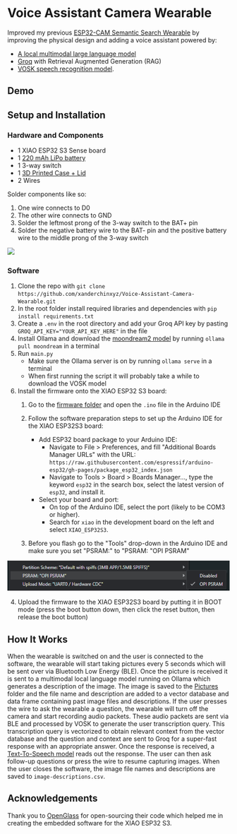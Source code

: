 # Voice Assistant Camera Wearable

Improved my previous [ESP32-CAM Semantic Search Wearable](https://github.com/xanderchinxyz/ESP32-CAM-Semantic-Search) by improving the physical design and adding a voice assistant powered by:
- [A local multimodal large language model](https://www.ollama.com/library/moondream)
- [Groq](https://groq.com/) with Retrieval Augmented Generation (RAG)
- [VOSK speech recognition model](https://alphacephei.com/vosk/).

## Demo

## Setup and Installation
### Hardware and Components
- 1 XIAO ESP32 S3 Sense board
- 1 [220 mAh LiPo battery](https://www.amazon.ca/dp/B0CKRBTW8Z?psc=1&ref=ppx_yo2ov_dt_b_product_details)
- 1 3-way switch
- 1 [3D Printed Case + Lid](https://github.com/xanderchinxyz/Voice-Assistant-Camera-Wearable/tree/main/STL-Files)
- 2 Wires

Solder components like so:
1. One wire connects to D0
2. The other wire connects to GND
3. Solder the leftmost prong of the 3-way switch to the BAT+ pin
4. Solder the negative battery wire to the BAT- pin and the positive battery wire to the middle prong of the 3-way switch

<img src="soldered-components.jpg" height="500">

### Software
1. Clone the repo with `git clone https://github.com/xanderchinxyz/Voice-Assistant-Camera-Wearable.git`
2. In the root folder install required libraries and dependencies with `pip install requirements.txt`
3. Create a `.env` in the root directory and add your Groq API key by pasting `GROQ_API_KEY="YOUR_API_KEY_HERE"` in the file
4. Install Ollama and download the [moondream2 model](https://www.ollama.com/library/moondream) by running `ollama pull moondream` in a terminal
5. Run `main.py`
   - Make sure the Ollama server is on by running `ollama serve` in a terminal
   - When first running the script it will probably take a while to download the VOSK model
6. Install the firmware onto the XIAO ESP32 S3 board:
   1. Go to the [firmware folder](https://github.com/xanderchinxyz/Voice-Assistant-Camera-Wearable/tree/main/xiao-firmware) and open the `.ino` file in the Arduino IDE
   2. Follow the software preparation steps to set up the Arduino IDE for the XIAO ESP32S3 board:
      - Add ESP32 board package to your Arduino IDE:
        - Navigate to File > Preferences, and fill "Additional Boards Manager URLs" with the URL: `https://raw.githubusercontent.com/espressif/arduino-esp32/gh-pages/package_esp32_index.json`
        - Navigate to Tools > Board > Boards Manager..., type the keyword `esp32` in the search box, select the latest version of `esp32`, and install it.
      - Select your board and port:
        - On top of the Arduino IDE, select the port (likely to be COM3 or higher).
        - Search for `xiao` in the development board on the left and select `XIAO_ESP32S3`.
   
   3. Before you flash go to the "Tools" drop-down in the Arduino IDE and make sure you set "PSRAM:" to "PSRAM: "OPI PSRAM"

![Like this](OPI-PSRAM.png)

4. Upload the firmware to the XIAO ESP32S3 board by putting it in BOOT mode (press the boot button down, then click the reset button, then release the boot button)

## How It Works
When the wearable is switched on and the user is connected to the software, the wearable will start taking pictures every 5 seconds which will be sent over via Bluetooth Low Energy (BLE). Once the picture is received it is sent to a multimodal local language model running on Ollama which generates a description of the image. The image is saved to the [Pictures](https://github.com/xanderchinxyz/Voice-Assistant-Camera-Wearable/tree/main/Pictures) folder and the file name and description are added to a vector database and data frame containing past image files and descriptions. If the user presses the wire to ask the wearable a question, the wearable will turn off the camera and start recording audio packets. These audio packets are sent via BLE and processed by VOSK to generate the user transcription query. This transcription query is vectorized to obtain relevant context from the vector database and the question and context are sent to Groq for a super-fast response with an appropriate answer. Once the response is received, a [Text-To-Speech model](https://pypi.org/project/pyttsx3/) reads out the response. The user can then ask follow-up questions or press the wire to resume capturing images. When the user closes the software, the image file names and descriptions are saved to `image-descriptions.csv`.

## Acknowledgements
Thank you to [OpenGlass](https://github.com/BasedHardware/OpenGlass) for open-sourcing their code which helped me in creating the embedded software for the XIAO ESP32 S3.
